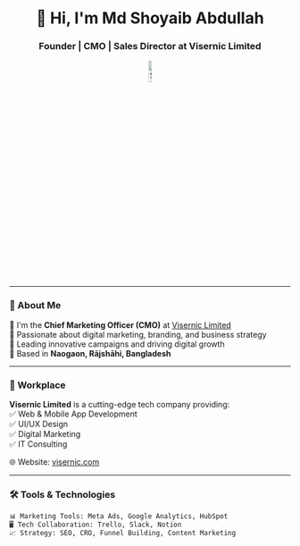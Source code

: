 <h1 align="center">👋 Hi, I'm Md Shoyaib Abdullah</h1>
<h3 align="center">Founder | CMO | Sales Director at Visernic Limited</h3>

<p align="center">
  <img src="https://i.postimg.cc/zf6ByCwz/509608280-122172668420552414-1261254736712644899-n-modified.png" alt="Shoyaib Abdullah" width="10%" />
</p>

---

### 🚀 About Me

🔹 I'm the **Chief Marketing Officer (CMO)** at [Visernic Limited](https://visernic.com)  
🔹 Passionate about digital marketing, branding, and business strategy  
🔹 Leading innovative campaigns and driving digital growth  
🔹 Based in **Naogaon, Rājshāhi, Bangladesh**

---

### 🏢 Workplace

**Visernic Limited** is a cutting-edge tech company providing:  
✅ Web & Mobile App Development  
✅ UI/UX Design  
✅ Digital Marketing  
✅ IT Consulting

🌐 Website: [visernic.com](https://shoyaib.profile.visernic.com)

---

### 🛠️ Tools & Technologies

```bash
📊 Marketing Tools: Meta Ads, Google Analytics, HubSpot  
🖥️ Tech Collaboration: Trello, Slack, Notion  
📈 Strategy: SEO, CRO, Funnel Building, Content Marketing

